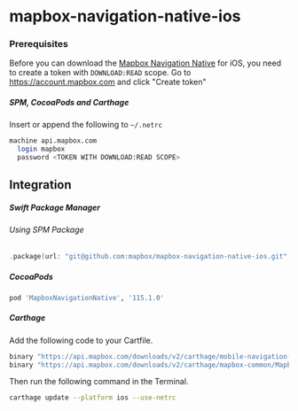 # mapbox-navigation-native-ios

### Prerequisites

Before you can download the [Mapbox Navigation Native](https://github.com/mapbox/mapbox-navigation-native) for iOS, you need to create a token with `DOWNLOAD:READ` scope.
Go to https://account.mapbox.com and click "Create token"

##### SPM, CocoaPods and Carthage
Insert or append the following to `~/.netrc`

```bash
machine api.mapbox.com
  login mapbox
  password <TOKEN WITH DOWNLOAD:READ SCOPE>
```

## Integration

##### Swift Package Manager

###### Using SPM Package

```swift
.package(url: "git@github.com:mapbox/mapbox-navigation-native-ios.git", from: "115.1.0"),
```

##### CocoaPods

```ruby
pod 'MapboxNavigationNative', '115.1.0'
```

##### Carthage

Add the following code to your Cartfile.

```bash
binary "https://api.mapbox.com/downloads/v2/carthage/mobile-navigation-native/MapboxNavigationNative.json" == 115.1.0
binary "https://api.mapbox.com/downloads/v2/carthage/mapbox-common/MapboxCommon-ios.json" == 23.0.0
```

Then run the following command in the Terminal.
```bash
carthage update --platform ios --use-netrc
```
